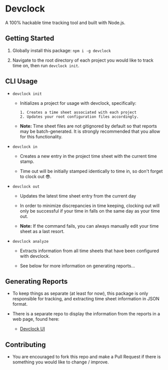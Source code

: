 # Devclock

A 100% hackable time tracking tool and built with Node.js.

## Getting Started

1.  Globally install this package: `npm i -g devclock`

2.  Navigate to the root directory of each project you would like to track time on, then run `devclock init`.

## CLI Usage

* `devclock init`

  * Initializes a project for usage with devclock, specifically:

        1. Creates a time sheet associated with each project
        2. Updates your root configuration files accordingly.

  * **Note:** Time sheet files are not gitignored by default so that reports may be batch-generated. It is strongly recommended that you allow for this functionality.

* `devclock in`

  * Creates a new entry in the project time sheet with the current time stamp.

  * Time out will be initially stamped identically to time in, so don't forget to clock out :sunglasses:.

* `devclock out`

  * Updates the latest time sheet entry from the current day

  * In order to minimize discrepancies in time keeping, clocking out will only be successful if your time in falls on the same day as your time out.

  * **Note:** If the command fails, you can always manually edit your time sheet as a last resort.

* `devclock analyze`

  * Extracts information from all time sheets that have been configured with devclock.

  * See below for more information on generating reports...

## Generating Reports

* To keep things as separate (at least for now), this package is only responsible for tracking, and extracting time sheet information in JSON format.

* There is a separate repo to display the information from the reports in a web page, found here:

  * [Devclock UI](https://github.com/eruby94/devclock-ui)

## Contributing

* You are encouraged to fork this repo and make a Pull Request if there is something you would like to change / improve.
